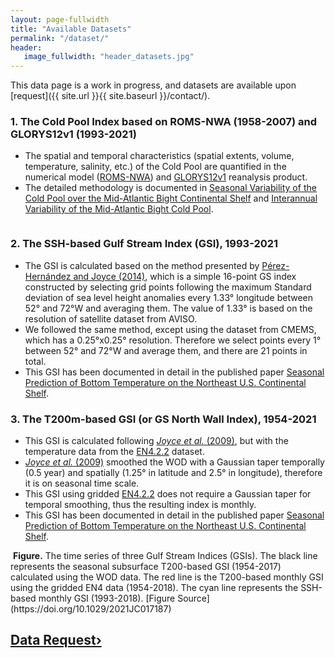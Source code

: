 ```yaml
---
layout: page-fullwidth
title: "Available Datasets"
permalink: "/dataset/"
header:
   image_fullwidth: "header_datasets.jpg"
---
```


This data page is a work in progress, and datasets are available upon [request]({{ site.url }}{{ site.baseurl }}/contact/).

### 1. The Cold Pool Index based on ROMS-NWA (1958-2007) and GLORYS12v1 (1993-2021)
* The spatial and temporal characteristics (spatial extents, volume, temperature, salinity, etc.) of the Cold Pool are quantified in the numerical model ([ROMS-NWA](https://doi.org/10.1029/2018JC014148)) and [GLORYS12v1](https://resources.marine.copernicus.eu/?option=com_csw&view=details&product_id=GLOBAL_REANALYSIS_PHY_001_030) reanalysis product.   
* The detailed methodology is documented in [Seasonal Variability of the Cold Pool over the Mid-Atlantic Bight Continental Shelf](https://doi.org/10.1029/2018JC014148) and [Interannual Variability of the Mid-Atlantic Bight Cold Pool](https://doi.org/10.1029/2020JC016445).
<img class="t60" src="{{ site.urlimg }}coldpool_50yr_1d_glorys12v1_combine1.png" alt="">   

### 2. The SSH-based Gulf Stream Index (GSI), 1993-2021 
* The GSI is calculated based on the method presented by [Pérez-Hernández and Joyce (2014)](https://doi.org/10.1175/JPO-D-13-0136.1), which is a simple 16-point GS index constructed by selecting grid points following the maximum Standard deviation of sea level height anomalies every 1.33° longitude between 52° and 72°W and averaging them. The value of 1.33° is based on the resolution of satellite dataset from AVISO. 
* We followed the same method, except using the dataset from CMEMS, which has a 0.25°x0.25° resolution. Therefore we select points every 1° between 52° and 72°W and average them, and there are 21 points in total.
* This GSI has been documented in detail in the published paper [Seasonal Prediction of Bottom Temperature on the Northeast U.S. Continental Shelf](https://doi.org/10.1029/2021JC017187).

### 3. The T200m-based GSI (or GS North Wall Index), 1954-2021 
* This GSI is calculated following [<i>Joyce et al.</i> (2009)](https://doi.org/10.1175/2008JCLI2690.1), but with the temperature data from the [EN4.2.2](https://www.metoffice.gov.uk/hadobs/en4/) dataset. 
* [<i>Joyce et al.</i> (2009)](https://doi.org/10.1175/2008JCLI2690.1) smoothed the WOD with a Gaussian taper temporally (0.5 year) and spatially (1.25° in latitude and 2.5° in longitude), therefore it is on seasonal time scale.
* This GSI using gridded [EN4.2.2](https://www.metoffice.gov.uk/hadobs/en4/) does not require a Gaussian taper for temporal smoothing, thus the resulting index is monthly.
* This GSI has been documented in detail in the published paper [Seasonal Prediction of Bottom Temperature on the Northeast U.S. Continental Shelf](https://doi.org/10.1029/2021JC017187).

<img class="t60" src="{{ site.urlimg }}FigureS3.jpg" alt="">   
<b>Figure.</b> The time series of three Gulf Stream Indices (GSIs). The black line represents the seasonal subsurface T200-based GSI (1954-2017) calculated using the WOD data. The red line is the T200-based monthly GSI using the gridded EN4 data (1954-2018). The cyan line represents the SSH-based monthly GSI (1993-2018). [Figure Source](https://doi.org/10.1029/2021JC017187)

## <a class="radius button small" href="{{ site.url }}{{ site.baseurl }}/contact/">Data Request›</a>
